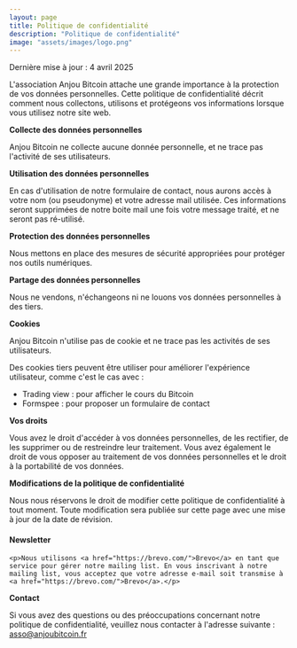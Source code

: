 ```yaml
---
layout: page
title: Politique de confidentialité
description: "Politique de confidentialité"
image: "assets/images/logo.png"
---
```


Dernière mise à jour : 4 avril 2025

L'association Anjou Bitcoin attache une grande importance à la protection de vos données personnelles. Cette politique de confidentialité décrit comment nous collectons, utilisons et protégeons vos informations lorsque vous utilisez notre site web.

**Collecte des données personnelles**

Anjou Bitcoin ne collecte aucune donnée personnelle, et ne trace pas l'activité de ses utilisateurs. 

**Utilisation des données personnelles**

En cas d'utilisation de notre formulaire de contact, nous aurons accès à votre nom (ou pseudonyme) et votre adresse mail utilisée. Ces informations seront supprimées de notre boite mail une fois votre message traité, et ne seront pas ré-utilisé.

**Protection des données personnelles**

Nous mettons en place des mesures de sécurité appropriées pour protéger nos outils numériques.

**Partage des données personnelles**

Nous ne vendons, n'échangeons ni ne louons vos données personnelles à des tiers.

**Cookies**

Anjou Bitcoin n'utilise pas de cookie et ne trace pas les activités de ses utilisateurs. 

Des cookies tiers peuvent être utiliser pour améliorer l'expérience utilisateur, comme c'est le cas avec : 
- Trading view : pour afficher le cours du Bitcoin
- Formspee : pour proposer un formulaire de contact

**Vos droits**

Vous avez le droit d'accéder à vos données personnelles, de les rectifier, de les supprimer ou de restreindre leur traitement. Vous avez également le droit de vous opposer au traitement de vos données personnelles et le droit à la portabilité de vos données.

**Modifications de la politique de confidentialité**

Nous nous réservons le droit de modifier cette politique de confidentialité à tout moment. Toute modification sera publiée sur cette page avec une mise à jour de la date de révision.

<h4>Newsletter</h4>

    <p>Nous utilisons <a href="https://brevo.com/">Brevo</a> en tant que service pour gérer notre mailing list. En vous inscrivant à notre mailing list, vous acceptez que votre adresse e-mail soit transmise à <a href="https://brevo.com/">Brevo</a>.</p>

**Contact**

Si vous avez des questions ou des préoccupations concernant notre politique de confidentialité, veuillez nous contacter à l'adresse suivante : asso@anjoubitcoin.fr
